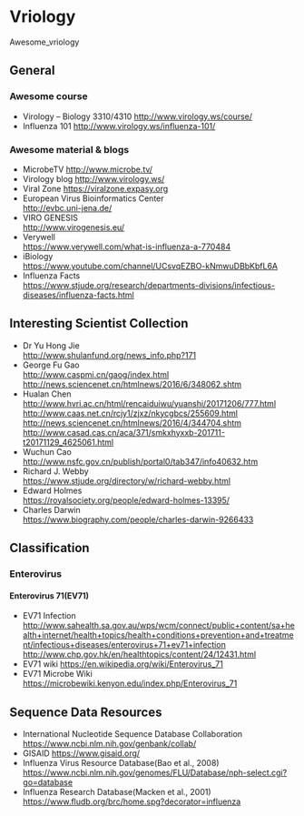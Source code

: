 # Vriology
Awesome_vriology
## General
### Awesome course
* Virology – Biology 3310/4310 http://www.virology.ws/course/
* Influenza 101 http://www.virology.ws/influenza-101/
### Awesome material & blogs
* MicrobeTV http://www.microbe.tv/
* Virology blog http://www.virology.ws/
* Viral Zone https://viralzone.expasy.org 
* European Virus Bioinformatics Center<br>http://evbc.uni-jena.de/
* VIRO GENESIS <br>http://www.virogenesis.eu/
* Verywell<br>https://www.verywell.com/what-is-influenza-a-770484
* iBiology<br> https://www.youtube.com/channel/UCsvqEZBO-kNmwuDBbKbfL6A
* Influenza Facts<br>https://www.stjude.org/research/departments-divisions/infectious-diseases/influenza-facts.html
## Interesting Scientist Collection
* Dr Yu Hong Jie<br>http://www.shulanfund.org/news_info.php?171
* George Fu Gao<br> http://www.caspmi.cn/gaog/index.html<br> http://news.sciencenet.cn/htmlnews/2016/6/348062.shtm
* Hualan Chen<br>http://www.hvri.ac.cn/html/rencaiduiwu/yuanshi/20171206/777.html<br>http://www.caas.net.cn/rcjy1/zjxz/nkycgbcs/255609.html<br>http://news.sciencenet.cn/htmlnews/2016/4/344704.shtm<br>http://www.casad.cas.cn/aca/371/smkxhyxxb-201711-t20171129_4625061.html
* Wuchun Cao <br>http://www.nsfc.gov.cn/publish/portal0/tab347/info40632.htm
* Richard J. Webby<br>https://www.stjude.org/directory/w/richard-webby.html
* Edward Holmes<br>https://royalsociety.org/people/edward-holmes-13395/
* Charles Darwin<br>https://www.biography.com/people/charles-darwin-9266433
## Classification
### Enterovirus
#### Enterovirus 71(EV71)
* EV71 Infection http://www.sahealth.sa.gov.au/wps/wcm/connect/public+content/sa+health+internet/health+topics/health+conditions+prevention+and+treatment/infectious+diseases/enterovirus+71+ev71+infection
 <br> http://www.chp.gov.hk/en/healthtopics/content/24/12431.html
* EV71 wiki https://en.wikipedia.org/wiki/Enterovirus_71 
* EV71 Microbe Wiki https://microbewiki.kenyon.edu/index.php/Enterovirus_71
## Sequence Data Resources
* International Nucleotide Sequence Database Collaboration https://www.ncbi.nlm.nih.gov/genbank/collab/
* GISAID https://www.gisaid.org/
* Influenza Virus Resource Database(Bao et al., 2008)<br>https://www.ncbi.nlm.nih.gov/genomes/FLU/Database/nph-select.cgi?go=database
* Influenza Research Database(Macken et al., 2001)<br>https://www.fludb.org/brc/home.spg?decorator=influenza
